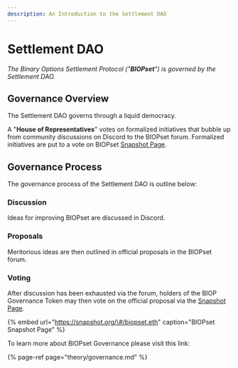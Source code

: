 ```yaml
---
description: An Introduction to the Settlement DAO
---
```


# Settlement DAO

_The Binary Options Settlement Protocol \("**BIOPset**"\) is governed by the Settlement DAO._ 

## Governance Overview

The Settlement DAO governs through a liquid democracy.

A "**House of Representatives**" votes on formalized initiatives that bubble up from community discussions on Discord to the BIOPset forum. Formalized initiatives are put to a vote on BIOPset [Snapshot Page](https://snapshot.org/#/biopset.eth).

## Governance Process

The governance process of the Settlement DAO is outline below:

### Discussion

Ideas for improving BIOPset are discussed in Discord.

### Proposals

Meritorious ideas are then outlined in official proposals in the BIOPset forum.

### Voting

After discussion has been exhausted via the forum, holders of the BIOP Governance Token may then vote on the official proposal via the [Snapshot Page](https://snapshot.org/#/biopset.eth).

{% embed url="https://snapshot.org/\#/biopset.eth" caption="BIOPset Snapshot Page" %}

To learn more about BIOPset Governance please visit this link:

{% page-ref page="theory/governance.md" %}





